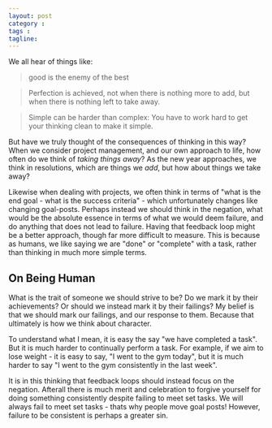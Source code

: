 ```yaml
---
layout: post
category : 
tags : 
tagline: 
---
```


We all hear of things like:

>  good is the enemy of the best

>  Perfection is achieved, not when there is nothing more to add, but when there is nothing left to take away.

>  Simple can be harder than complex: You have to work hard to get your thinking clean to make it simple. 

But have we truly thought of the consequences of thinking in this way? When we consider project management, and our own approach to life, how often do we think of _taking things away_? As the new year approaches, we think in resolutions, which are things we _add_, but how about things we take away?

Likewise when dealing with projects, we often think in terms of "what is the end goal - what is the success criteria" - which unfortunately changes like changing goal-posts. Perhaps instead we should think in the negation, what would be the absolute essence in terms of what we would deem failure, and do anything that does not lead to failure. Having that feedback loop might be a better approach, though far more difficult to measure. This is because as humans, we like saying we are "done" or "complete" with a task, rather than thinking in much more simple terms. 

On Being Human
--------------

What is the trait of someone we should strive to be? Do we mark it by their achievements? Or should we instead mark it by their failings? My belief is that we should mark our failings, and our response to them. Because that ultimately is how we think about character. 

To understand what I mean, it is easy the say "we have completed a task". But it is much harder to continually perform a task. For example, if we aim to lose weight - it is easy to say, "I went to the gym today", but it is much harder to say "I went to the gym consistently in the last week". 

It is in this thinking that feedback loops should instead focus on the negation. Afterall there is much merit and celebration to forgive yourself for doing something consistently despite failing to meet set tasks. We will always fail to meet set tasks - thats why people move goal posts! However, failure to be consistent is perhaps a greater sin. 
